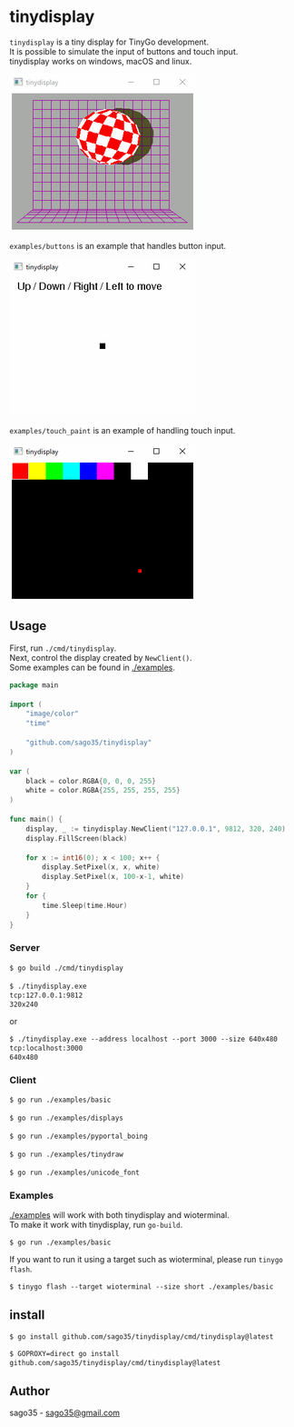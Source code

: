 # tinydisplay

`tinydisplay` is a tiny display for TinyGo development.  
It is possible to simulate the input of buttons and touch input.  
tinydisplay works on windows, macOS and linux.   

![](./images/tinydisplay_pyportal_boing.gif)

`examples/buttons` is an example that handles button input.  

![](./images/tinydisplay_buttons.gif)

`examples/touch_paint` is an example of handling touch input.  

![](./images/tinydisplay_touch_paint.gif)

## Usage

First, run `./cmd/tinydisplay`.  
Next, control the display created by `NewClient()`.  
Some examples can be found in [./examples](./examples).  


```go
package main

import (
	"image/color"
	"time"

	"github.com/sago35/tinydisplay"
)

var (
	black = color.RGBA{0, 0, 0, 255}
	white = color.RGBA{255, 255, 255, 255}
)

func main() {
	display, _ := tinydisplay.NewClient("127.0.0.1", 9812, 320, 240)
	display.FillScreen(black)

	for x := int16(0); x < 100; x++ {
		display.SetPixel(x, x, white)
		display.SetPixel(x, 100-x-1, white)
	}
	for {
		time.Sleep(time.Hour)
	}
}
```

### Server

```
$ go build ./cmd/tinydisplay

$ ./tinydisplay.exe
tcp:127.0.0.1:9812
320x240
```

or

```
$ ./tinydisplay.exe --address localhost --port 3000 --size 640x480
tcp:localhost:3000
640x480
```


### Client

```
$ go run ./examples/basic

$ go run ./examples/displays

$ go run ./examples/pyportal_boing

$ go run ./examples/tinydraw

$ go run ./examples/unicode_font
```

### Examples

[./examples](./examples) will work with both tinydisplay and wioterminal.  
To make it work with tinydisplay, run `go-build`.  

```
$ go run ./examples/basic
```

If you want to run it using a target such as wioterminal, please run `tinygo flash`.  

```
$ tinygo flash --target wioterminal --size short ./examples/basic
```

## install

```shell
$ go install github.com/sago35/tinydisplay/cmd/tinydisplay@latest
```

```
$ GOPROXY=direct go install github.com/sago35/tinydisplay/cmd/tinydisplay@latest
```

## Author

sago35 - <sago35@gmail.com>
